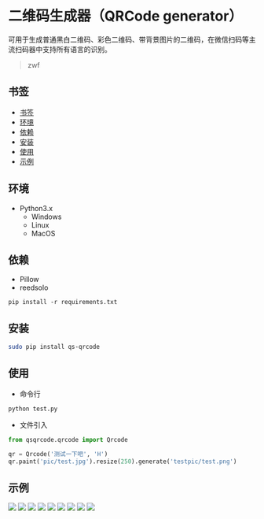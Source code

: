 # 二维码生成器（QRCode generator）

可用于生成普通黑白二维码、彩色二维码、带背景图片的二维码，在微信扫码等主流扫码器中支持所有语言的识别。

> zwf

## 书签

 - [书签](#书签)
 - [环境](#环境)
 - [依赖](#依赖)
 - [安装](#安装)
 - [使用](#使用)
 - [示例](#示例)
 
 ## 环境
 
  - Python3.x
    - Windows
    - Linux
    - MacOS 
 
 ## 依赖
 
 - Pillow
 - reedsolo
 
 ```pip install -r requirements.txt```
 
 ## 安装
 
 ```bash
sudo pip install qs-qrcode
```
 
 ## 使用
 - 命令行
```bash
python test.py 
```
 - 文件引入
```python
from qsqrcode.qrcode import Qrcode

qr = Qrcode('测试一下吧', 'H')
qr.paint('pic/test.jpg').resize(250).generate('testpic/test.png')
```
 
 
 ## 示例
 ![](https://raw.githubusercontent.com/tomhaoye/qrcode/master/testpic/test4.png)
 ![](https://raw.githubusercontent.com/tomhaoye/qrcode/master/testpic/test5.png)
 ![](https://raw.githubusercontent.com/tomhaoye/qrcode/master/testpic/test2.png)
 ![](https://raw.githubusercontent.com/tomhaoye/qrcode/master/testpic/test3.png)
 ![](https://raw.githubusercontent.com/tomhaoye/qrcode/master/testpic/test0.png)
 ![](https://raw.githubusercontent.com/tomhaoye/qrcode/master/testpic/test1.png)
 ![](https://raw.githubusercontent.com/tomhaoye/qrcode/master/testpic/test6.png)
 ![](https://raw.githubusercontent.com/tomhaoye/qrcode/master/testpic/test7.png)
 ![](https://raw.githubusercontent.com/tomhaoye/qrcode/master/testpic/test8.png)
